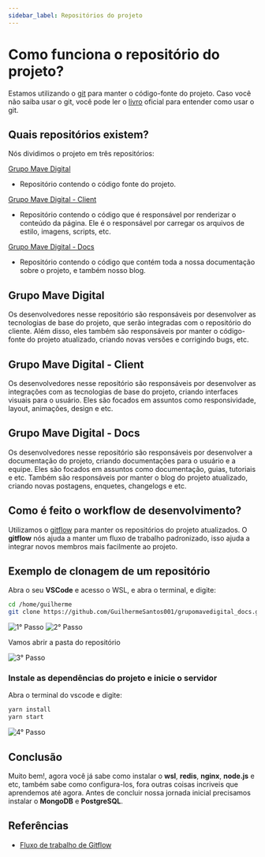 ```yaml
---
sidebar_label: Repositórios do projeto
---
```


# Como funciona o repositório do projeto?

Estamos utilizando o [git](https://git-scm.com/) para manter o código-fonte do projeto. Caso você não saiba usar o git, você pode ler o [livro](https://git-scm.com/book/pt-br/v2) oficial para entender como usar o git.

## Quais repositórios existem?

Nós dividimos o projeto em três repositórios:

[Grupo Mave Digital](https://github.com/GuilhermeSantos001/grupomavedigital)

- Repositório contendo o código fonte do projeto.

[Grupo Mave Digital - Client](https://github.com/GuilhermeSantos001/grupomavedigital_client)

- Repositório contendo o código que é responsável por renderizar o conteúdo da página. Ele é o responsável por carregar os arquivos de estilo, imagens, scripts, etc.

[Grupo Mave Digital - Docs](https://github.com/GuilhermeSantos001/grupomavedigital_docs)

- Repositório contendo o código que contém toda a nossa documentação sobre o projeto, e também nosso blog.

## Grupo Mave Digital

Os desenvolvedores nesse repositório são responsáveis por desenvolver as tecnologias de base do projeto, que serão integradas com o repositório do cliente. Além disso, eles também são responsáveis por manter o código-fonte do projeto atualizado, criando novas versões e corrigindo bugs, etc.

## Grupo Mave Digital - Client

Os desenvolvedores nesse repositório são responsáveis por desenvolver as integrações com as tecnologias de base do projeto, criando interfaces visuais para o usuário. Eles são focados em assuntos como responsividade, layout, animações, design e etc.

## Grupo Mave Digital - Docs

Os desenvolvedores nesse repositório são responsáveis por desenvolver a documentação do projeto, criando documentações para o usuário e a equipe. Eles são focados em assuntos como documentação, guias, tutoriais e etc. Também são responsáveis por manter o blog do projeto atualizado, criando novas postagens, enquetes, changelogs e etc.

## Como é feito o workflow de desenvolvimento?

Utilizamos o [gitflow](https://www.atlassian.com/br/git/tutorials/comparing-workflows/gitflow-workflow) para manter os repositórios do projeto atualizados. O **gitflow** nós ajuda a manter um fluxo de trabalho padronizado, isso ajuda a integrar novos membros mais facilmente ao projeto.

## Exemplo de clonagem de um repositório

Abra o seu **VSCode** e acesso o WSL, e abra o terminal, e digite:

```bash title="Terminal de Comando"
cd /home/guilherme
git clone https://github.com/GuilhermeSantos001/grupomavedigital_docs.git
```

![1° Passo](https://i.imgur.com/Y46Upc6.png)
![2° Passo](https://i.imgur.com/NcRqhOU.png)

Vamos abrir a pasta do repositório

![3° Passo](https://i.imgur.com/GwWpmye.png)

### Instale as dependências do projeto e inicie o servidor

Abra o terminal do vscode e digite:

```bash title="Terminal de Comando (VScode)"
yarn install
yarn start
```

![4° Passo](https://i.imgur.com/tGOKAo7.png)

## Conclusão

Muito bem!, agora você já sabe como instalar o **wsl**, **redis**, **nginx**, **node.js** e etc, também sabe como configura-los, fora outras coisas incriveis que aprendemos até agora. Antes de concluir nossa jornada inicial precisamos instalar o **MongoDB** e **PostgreSQL**.

## Referências

- [Fluxo de trabalho de Gitflow](https://www.atlassian.com/br/git/tutorials/comparing-workflows/gitflow-workflow)